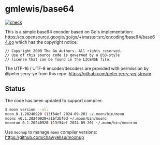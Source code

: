# gmlewis/base64
[![check](https://github.com/gmlewis/moonbit-base64/actions/workflows/check.yml/badge.svg)](https://github.com/gmlewis/moonbit-base64/actions/workflows/check.yml)

This is a simple base64 encoder based on Go's implementation:
https://cs.opensource.google/go/go/+/master:src/encoding/base64/base64.go
which has the copyright notice:

```
// Copyright 2009 The Go Authors. All rights reserved.
// Use of this source code is governed by a BSD-style
// license that can be found in the LICENSE file.
```

The UTF-16 / UTF-8 encoder/decoders are provided with permission by
@peter-jerry-ye from this repo: https://github.com/peter-jerry-ye/jstream

## Status

The code has been updated to support compiler:

```bash
$ moon version --all
moon 0.1.20240920 (13f54ef 2024-09-20) ~/.moon/bin/moon
moonc v0.1.20240920+a1bf2bf0d ~/.moon/bin/moonc
moonrun 0.1.20240920 (13f54ef 2024-09-20) ~/.moon/bin/moonrun
```

Use `moonup` to manage `moon` compiler versions:
https://github.com/chawyehsu/moonup
